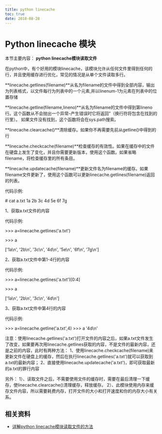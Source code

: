 ```yaml
---
title: python linecache
toc: true
date: 2018-08-28
---
```


# Python linecache 模块

本节主要内容：
**python linecache模块读取文件**

在python中，有个好用的模块linecache，该模块允许从任何文件里得到任何的行，并且使用缓存进行优化，常见的情况是从单个文件读取多行。

**linecache.getlines(filename)**从名为filename的文件中得到全部内容，输出为列表格式，以文件每行为列表中的一个元素,并以linenum-1为元素在列表中的位置存储

**linecache.getline(filename,lineno)**从名为filename的文件中得到第lineno行。这个函数从不会抛出一个异常–产生错误时它将返回”（换行符将包含在找到的行里）。
如果文件没有找到，这个函数将会在sys.path搜索。

**linecache.clearcache()**清除缓存。如果你不再需要先前从getline()中得到的行

**linecache.checkcache(filename)**检查缓存的有效性。如果在缓存中的文件在硬盘上发生了变化，并且你需要更新版本，使用这个函数。如果省略filename，将检查缓存里的所有条目。

**linecache.updatecache(filename)**更新文件名为filename的缓存。如果filename文件更新了，使用这个函数可以更新linecache.getlines(filename)返回的列表。



代码示例:

\# cat a.txt
1a
2b
3c
4d
5e
6f
7g



1、获取a.txt文件的内容



代码示例:



\>>> a=linecache.getlines('a.txt')

\>>> a

['1a\n', '2b\n', '3c\n', '4d\n', '5e\n', '6f\n', '7g\n']

2、获取a.txt文件中第1-4行的内容

代码示例:

\>>> a=linecache.getlines('a.txt')[0:4]

\>>> a

['1a\n', '2b\n', '3c\n', '4d\n']

3、获取a.txt文件中第4行的内容

代码示例:

\>>> a=linecache.getline('a.txt',4)
\>>> a
'4d\n'

注意：使用linecache.getlines('a.txt')打开文件的内容之后，如果a.txt文件发生了改变，如果要再次用linecache.getlines获取的内容，不是文件的最新内容，还是之前的内容，此时有两种方法：
1、使用linecache.checkcache(filename)来更新文件在硬盘上的缓存，然后在执行linecache.getlines('a.txt')就可以获取到a.txt的最新内容；
2、直接使用linecache.updatecache('a.txt')，即可获取最新的a.txt的罪行内容

另外：
1）、读取文件之后，不需要使用文件的缓存时，需要在最后清理一下缓存，使linecache.clearcache()清理缓存，释放缓存。
2）、此模块使用内存来缓存文件内容，所以需要耗费内存，打开文件的大小和打开速度和你的内存大小有关系。



## 相关资料

- [详解python linecache模块读取文件的方法](https://blog.csdn.net/my2010Sam/article/details/38022041)
